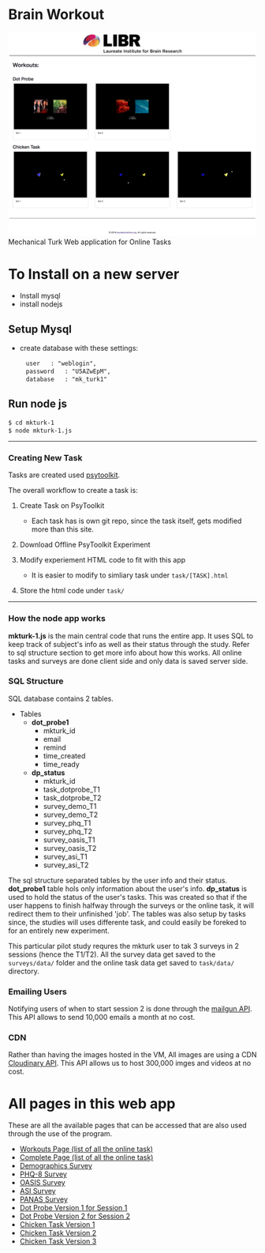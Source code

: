 # Brain Workout
![alt text](tasks.png "Logo Title Text 1")
Mechanical Turk Web application for Online Tasks


# To Install on a new server
- Install mysql
- install nodejs

## Setup Mysql
- create database with these settings:
```
     user	: "weblogin",
     password	: "U5AZwEpM",
     database	: "mk_turk1"
```

## Run node js
```
$ cd mkturk-1
$ node mkturk-1.js
```


---

### Creating New Task
Tasks are created used [psytoolkit](https://www.psytoolkit.org/). 

The overall workflow to create a task is:
1) Create Task on PsyToolkit
	* Each task has is own git repo, since the task itself, gets modified more than this site.
2) Download Offline PsyToolkit Experiment
3) Modify experiement HTML code to fit with this app
	* It is easier to modify to simliary task under `task/[TASK].html`

4) Store the html code under `task/`

---
### How the node app works

**mkturk-1.js** is the main central code that runs the entire app. It uses SQL to keep track of subject's info as well as their status through the study.
Refer to sql structure section to get more info about how this works. All online tasks and surveys are done client side and only data is saved server side.

### SQL Structure

SQL database contains 2 tables. 

* Tables
	* **dot_probe1** 
		- mkturk_id
		- email
		- remind
		- time_created
		- time_ready
	* **dp_status**
		- mkturk_id
		- task_dotprobe_T1
		- task_dotprobe_T2
		- survey_demo_T1
		- survey_demo_T2
		- survey_phq_T1
		- survey_phq_T2
		- survey_oasis_T1
		- survey_oasis_T2
		- survey_asi_T1
		- survey_asi_T2

The sql structure separated tables by the user info and their status. **dot_probe1** table hols only information about the user's info. **dp_status** is used to hold the status of the user's tasks. This was created so that if the user happens to finish halfway through the surveys or the online task, it will redirect them to their unfinished 'job'. The tables was also setup by tasks since, the studies will uses differente task, and could easily be foreked to for an entirely new experiment.

This particular pilot study requres the mkturk user to tak 3 surveys in 2 sessions (hence the T1/T2). All the survey data get saved to the `surveys/data/` folder and the online task data get saved to `task/data/` directory.

### Emailing Users
Notifying users of when to start session 2 is done through the [mailgun API](https://www.mailgun.com/). This API allows to send 10,000 emails a month at no cost. 

### CDN
Rather than having the images hosted in the VM, All images are using a CDN [Cloudinary API](https://cloudinary.com/). This API allows us to host 300,000 imges and videos at no cost.


# All pages in this web app
These are all the available pages that can be accessed that are also used through the use of the program.

- [Workouts Page (list of all the online task)](http://brainworkout.paulus.libr.net/workouts)
- [Complete Page (list of all the online task)](http://brainworkout.paulus.libr.net/completed)
- [Demographics Survey](http://brainworkout.paulus.libr.net/?survey=demo)
- [PHQ-8 Survey](http://brainworkout.paulus.libr.net/?survey=phq)
- [OASIS Survey](http://brainworkout.paulus.libr.net/?survey=oasis)
- [ASI Survey](http://brainworkout.paulus.libr.net/?survey=asi)
- [PANAS Survey](http://brainworkout.paulus.libr.net/?survey=panas)
- [Dot Probe Version 1 for Session 1](http://brainworkout.paulus.libr.net/?task=dotprobe&session=1)
- [Dot Probe Version 2 for Session 2](http://brainworkout.paulus.libr.net/?task=dotprobe&session=2)
- [Chicken Task Version 1](http://brainworkout.paulus.libr.net/?task=chicken&session=1)
- [Chicken Task Version 2](http://brainworkout.paulus.libr.net/?task=chicken&session=2)
- [Chicken Task Version 3](http://brainworkout.paulus.libr.net/?task=chicken&session=3)




